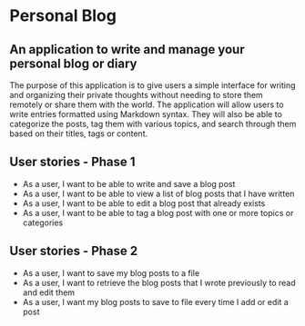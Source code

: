 # Personal Blog

## An application to write and manage your personal blog or diary

The purpose of this application is to give users a simple interface for 
writing and organizing their private thoughts without needing to store them remotely
or share them with the world. The application will allow users to write entries
formatted using Markdown syntax. They will also be able to categorize the posts, 
tag them with various topics, and search through them based on their titles, tags
or content. 


## User stories - Phase 1
- As a user, I want to be able to write and save a blog post
- As a user, I want to be able to view a list of blog posts that I have written
- As a user, I want to be able to edit a blog post that already exists
- As a user, I want to be able to tag a blog post with one or more topics 
  or categories
  
## User stories - Phase 2
- As a user, I want to save my blog posts to a file
- As a user, I want to retrieve the blog posts that I wrote previously to read and edit them
- As a user, I want my blog posts to save to file every time I add or edit a post 